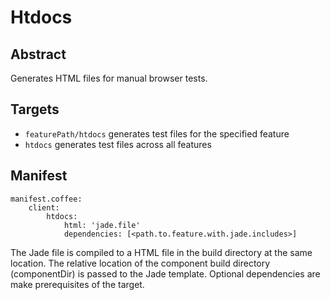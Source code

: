 # Htdocs

## Abstract

Generates HTML files for manual browser tests.

## Targets

- `featurePath/htdocs` generates test files for the specified feature
- `htdocs` generates test files across all features

## Manifest

    manifest.coffee:
        client:
            htdocs:
                html: 'jade.file'
                dependencies: [<path.to.feature.with.jade.includes>]


The Jade file is compiled to a HTML file in the build directory at the same
location.  The relative location of the component build directory (componentDir)
is passed to the Jade template.  Optional dependencies are make prerequisites of
the target.
